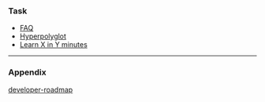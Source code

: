 ### Task

*   [FAQ](https://docs.python.org/3/faq/)
*   [Hyperpolyglot](http://hyperpolyglot.org/scripting)
*   [Learn X in Y minutes](https://learnxinyminutes.com/docs/python3/)

---

### Appendix

[developer-roadmap](https://github.com/kamranahmedse/developer-roadmap/blob/master/readme.md)
